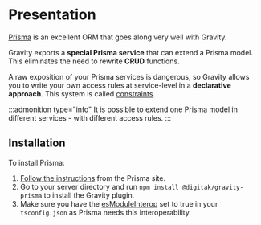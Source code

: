 # Presentation

[Prisma](https://www.prisma.io/) is an excellent ORM that goes along very well with Gravity.

Gravity exports a **special Prisma service** that can extend a Prisma model. This eliminates the need to rewrite **CRUD** functions.

A raw exposition of your Prisma services is dangerous, so Gravity allows you to write your own access rules at service-level in a **declarative approach**. This system is called [constraints](/docs/prisma/prisma-service#constraints).

:::admonition type="info"
It is possible to extend one Prisma model in different services - with different access rules.
:::

## Installation

To install Prisma:

1. [Follow the instructions](https://www.prisma.io/docs/getting-started) from the Prisma site.
2. Go to your server directory and run `npm install @digitak/gravity-prisma` to install the Gravity plugin.
3. Make sure you have the [esModuleInterop](https://www.typescriptlang.org/tsconfig#esModuleInterop) set to true in your `tsconfig.json` as Prisma needs this interoperability.
